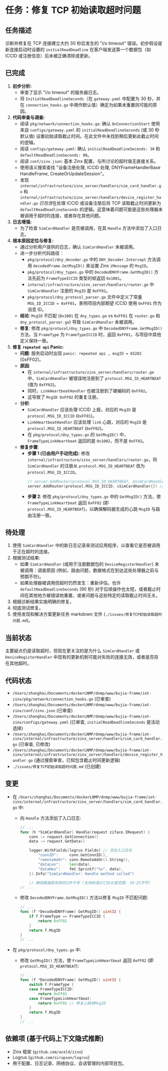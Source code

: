 # 任务：修复 TCP 初始读取超时问题

## 任务描述

诊断并修复在 TCP 连接建立大约 30 秒后发生的 "i/o timeout" 错误。初步假设是新连接启动时设置的 `initialReadDeadline` 在客户端发送第一个数据包（如 ICCID 或注册信息）后未被正确清除或更新。

## 已完成

1.  **初步分析:**
    - 审查了显示 "i/o timeout" 的服务器日志。
    - 将 `InitialReadDeadlineSeconds`（在 `gateway.yaml` 中配置为 30 秒，并在 `connection_hooks.go` 中用作默认值）确定为如果未重置则可能的原因。
2.  **代码审查与调查:**
    - 阅读 `pkg/network/connection_hooks.go`: 确认 `OnConnectionStart` 使用来自 `configs/gateway.yaml` 的 `initialReadDeadlineSeconds` (或 30 秒默认值) 设置初始读取截止时间。在此文件中未找到稍后更新此截止时间的逻辑。
    - 阅读 `configs/gateway.yaml`: 确认 `initialReadDeadlineSeconds: 30` 和 `defaultReadDeadlineSeconds: 90`。
    - 阅读 `conf/zinx.json`: 基本 Zinx 配置，与所讨论的超时值无直接关系。
    - 使用语义搜索查找 "设备注册处理, ICCID 处理, DNYFrameHandlerBase HandleFrame, CreateOrUpdateSession"。
    - 发现 `internal/infrastructure/zinx_server/handlers/sim_card_handler.go` 和 `internal/infrastructure/zinx_server/handlers/device_register_handler.go` *已包含*在处理 ICCID 或设备注册后将 TCP 读取截止时间更新为 `defaultReadDeadlineSeconds` 的逻辑。这意味着问题可能是这些处理器未被调用于超时的连接，或者存在其他问题。
3.  **日志增强:**
    - 为了检查 `SimCardHandler` 是否被调用，在其 `Handle` 方法中添加了入口日志。
4.  **根本原因定位与修复:**
    - 通过分析用户提供的日志，确认 `SimCardHandler` 未被调用。
    - 进一步分析代码路径：
      - `pkg/protocol/dny_decoder.go` 中的 `DNY_Decoder.Intercept` 方法调用 `decodedFrame.GetMsgID()` 来设置 Zinx `iMessage` 的 `MsgID`。
      - `pkg/protocol/dny_types.go` 中的 `DecodedDNYFrame.GetMsgID()` 方法先前为 `FrameTypeICCID` 类型的帧返回 `0x1001`。
      - `internal/infrastructure/zinx_server/handlers/router.go` 中 `SimCardHandler` 注册的 `MsgID` 是 `0xFF01`。
      - `pkg/protocol/dny_protocol_parser.go` 文件中定义了常量 `MSG_ID_ICCID = 0xFF01`，表明项目内部期望 ICCID 使用 `0xFF01` 作为消息 ID。
    - **结论**: `MsgID` 不匹配 (`0x1001` 在 `dny_types.go` vs `0xFF01` 在 `router.go` 和 `dny_protocol_parser.go`) 导致 `SimCardHandler` 未被调用。
    - **修复**: 修改 `pkg/protocol/dny_types.go` 中 `DecodedDNYFrame.GetMsgID()` 方法，当 `FrameType` 为 `FrameTypeICCID` 时，返回 `0xFF01`，与项目中其他定义保持一致。
5.  **修复 `repeated api` Panic:**
    - **问题**: 服务启动时出现 `panic: repeated api , msgID = 65282` (0xFF02)。
    - **原因**:
      - 在 `internal/infrastructure/zinx_server/handlers/router.go` 中，`SimCardHandler` 被错误地注册到了 `protocol.MSG_ID_HEARTBEAT` (值为 `0xFF02`)。
      - 同时，`LinkHeartbeatHandler` 也被注册到了硬编码的 `0xFF02`。
      - 这导致了 `MsgID 0xFF02` 的重复注册。
    - **分析**:
      - `SimCardHandler` 应该处理 ICCID 上报，对应的 `MsgID` 是 `protocol.MSG_ID_ICCID` (`0xFF01`)。
      - `LinkHeartbeatHandler` 应该处理 `link` 心跳，对应的 `MsgID` 是 `protocol.MSG_ID_HEARTBEAT` (`0xFF02`)。
      - 在 `pkg/protocol/dny_types.go` 的 `GetMsgID()` 中，`FrameTypeLinkHeartbeat` 返回的是 `0x1002`，而不是 `0xFF02`。
    - **修复步骤**:
      - **步骤 1 (已由用户手动完成)**: 修改 `internal/infrastructure/zinx_server/handlers/router.go`，将 `SimCardHandler` 的注册从 `protocol.MSG_ID_HEARTBEAT` 改为 `protocol.MSG_ID_ICCID`。
        ```go
        // server.AddRouter(protocol.MSG_ID_HEARTBEAT, &SimCardHandler{}) // 旧的错误注册
        server.AddRouter(protocol.MSG_ID_ICCID, &SimCardHandler{}) // 正确的注册
        ```
      - **步骤 2**: 修改 `pkg/protocol/dny_types.go` 中的 `GetMsgID()` 方法，使 `FrameTypeLinkHeartbeat` 返回 `0xFF02` (即 `protocol.MSG_ID_HEARTBEAT`)，以确保解码器生成的心跳 `MsgID` 与路由注册一致。

## 待处理

1.  使用 `SimCardHandler` 中的新日志记录来测试应用程序，以查看它是否被调用于正在超时的连接。
2.  根据测试结果:
    - 如果 `SimCardHandler` (或用于注册数据包的 `DeviceRegisterHandler`) 未被调用：调查原因 (例如，路由问题，数据格式在到达这些处理器之前与预期不符)。
    - 如果处理器被调用但超时仍然发生：重新评估。也许 `defaultReadDeadlineSeconds` (90 秒) 对于后续操作也太短，或者截止时间在其他地方被错误地重置，或者问题与这些特定的读取截止时间无关。
3.  根据诊断结果实施明确的修复。
4.  彻底测试修复。
5.  使用发现和解决方案更新任务 markdown 文件 (`./issues/修复TCP初始读取超时问题.md`)。

## 当前状态

主要疑点仍是读取超时，但现在更关注的是为什么 `SimCardHandler` 或 `DeviceRegisterHandler` 中现有的更新机制可能对失败的连接无效，或者是否存在其他超时。

## 代码状态

- `/Users/zhanghai/Documents/dockerLNMP/dnmp/www/bujia-frame/iot-zinx/pkg/network/connection_hooks.go` (已审查)
- `/Users/zhanghai/Documents/dockerLNMP/dnmp/www/bujia-frame/iot-zinx/conf/zinx.json` (已审查)
- `/Users/zhanghai/Documents/dockerLNMP/dnmp/www/bujia-frame/iot-zinx/configs/gateway.yaml` (已审查, `initialReadDeadlineSeconds` 是活动选择)
- `/Users/zhanghai/Documents/dockerLNMP/dnmp/www/bujia-frame/iot-zinx/internal/infrastructure/zinx_server/handlers/sim_card_handler.go` (已审查, 已修改)
- `/Users/zhanghai/Documents/dockerLNMP/dnmp/www/bujia-frame/iot-zinx/internal/infrastructure/zinx_server/handlers/device_register_handler.go` (通过搜索审查，已知包含截止时间更新逻辑)
- `./issues/修复TCP初始读取超时问题.md` (已创建)

## 变更

- 在 `/Users/zhanghai/Documents/dockerLNMP/dnmp/www/bujia-frame/iot-zinx/internal/infrastructure/zinx_server/handlers/sim_card_handler.go` 中:

  - 向 `Handle` 方法添加了入口日志:

    ```go
    // ...
    func (h *SimCardHandler) Handle(request ziface.IRequest) {
        conn := request.GetConnection()
        data := request.GetData()

        logger.WithFields(logrus.Fields{ // 添加入口日志
            "connID":     conn.GetConnID(),
            "remoteAddr": conn.RemoteAddr().String(),
            "dataLen":    len(data),
            "dataHex":    fmt.Sprintf("%x", data),
        }).Info("SimCardHandler: Handle method called")

        // 确保数据是有效的SIM卡号 (支持标准ICCID长度范围: 19-25字节)
    // ...
    ```

  - 修改 `DecodedDNYFrame.GetMsgID()` 方法以修复 `MsgID` 不匹配问题:

    ```go
    // ...
    func (f *DecodedDNYFrame) GetMsgID() uint32 {
        if f.FrameType == FrameTypeICCID {
            return 0xFF01
        }
        return f.MsgID
    }
    // ...
    ```

- 在 `pkg/protocol/dny_types.go` 中:

  - 修改 `GetMsgID()` 方法，使 `FrameTypeLinkHeartbeat` 返回 `0xFF02` (即 `protocol.MSG_ID_HEARTBEAT`):

    ```go
    // ...
    func (f *DecodedDNYFrame) GetMsgID() uint32 {
        switch f.FrameType {
        case FrameTypeICCID:
            return 0xFF01
        case FrameTypeLinkHeartbeat:
            return 0xFF02 // 修复心跳帧MsgID
        }
        return f.MsgID
    }
    // ...
    ```

## 依赖项 (基于代码上下文隐式推断)

- Zinx 框架 (`github.com/aceld/zinx`)
- Logrus (`github.com/sirupsen/logrus`)
- 用于配置、日志记录、网络协议、会话管理的内部项目包。
